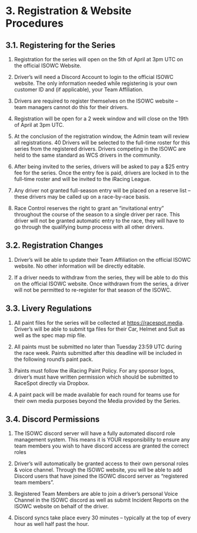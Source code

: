 # 3. Registration & Website Procedures

## 3.1. Registering for the Series
1. Registration for the series will open on the 5th of April at 3pm UTC on the official ISOWC Website.

2. Driver’s will need a Discord Account to login to the official ISOWC website. The only information needed while registering is your own customer ID and (if applicable), your Team Affiliation.

3. Drivers are required to register themselves on the ISOWC website – team managers cannot do this for their drivers.

4. Registration will be open for a 2 week window and will close on the 19th of April at 3pm UTC.

5. At the conclusion of the registration window, the Admin team will review all registrations. 40 Drivers will be selected to the full-time roster for this series from the registered drivers. Drivers competing in the ISOWC are held to the same standard as WCS drivers in the community.

6. After being invited to the series, drivers will be asked to pay a $25 entry fee for the series. Once the entry fee is paid, drivers are locked in to the full-time roster and will be invited to the iRacing League.

7. Any driver not granted full-season entry will be placed on a reserve list – these drivers may be called up on a race-by-race basis.

8. Race Control reserves the right to grant an “invitational entry” throughout the course of the season to a single driver per race. This driver will not be granted automatic entry to the race, they will have to go through the qualifying bump process with all other drivers.

## 3.2. Registration Changes

1. Driver’s will be able to update their Team Affiliation on the official ISOWC website. No other information will be directly editable.

2. If a driver needs to withdraw from the series, they will be able to do this on the official ISOWC website. Once withdrawn from the series, a driver will not be permitted to re-register for that season of the ISOWC.

## 3.3. Livery Regulations

1. All paint files for the series will be collected at https://racespot.media. Driver’s will be able to submit tga files for their Car, Helmet and Suit as well as the spec map mip file.

2. All paints must be submitted no later than Tuesday 23:59 UTC during the race week. Paints submitted after this deadline will be included in the following round’s paint pack.

3. Paints must follow the iRacing Paint Policy. For any sponsor logos, driver’s must have written permission which should be submitted to RaceSpot directly via Dropbox.

4. A paint pack will be made available for each round for teams use for their own media purposes beyond the Media provided by the Series.

## 3.4. Discord Permissions

1. The ISOWC discord server will have a fully automated discord role management system. This means it is YOUR responsibility to ensure any team members you wish to have discord access are granted the correct roles

2. Driver’s will automatically be granted access to their own personal roles & voice channel. Through the ISOWC website, you will be able to add Discord users that have joined the ISOWC discord server as “registered team members”.

3. Registered Team Members are able to join a driver’s personal Voice Channel in the ISOWC discord as well as submit Incident Reports on the ISOWC website on behalf of the driver.

4. Discord syncs take place every 30 minutes – typically at the top of every hour as well half past the hour.
